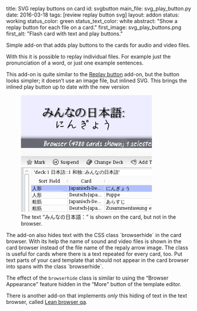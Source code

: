 title: SVG replay buttons on card
id: svgbutton
main_file: svg_play_button.py
date: 2016-03-18
tags: [review replay button svg]
layout: addon
status: working
status_color: green
status_text_color: white
abstract: "Show a replay button for each file on a card."
first_image: svg_play_buttons.png
first_alt: "Flash card with text and play buttons."

Simple add-on that adds play buttons to the cards for audio and video
files.

With this it is possible to replay individual files. For example just
the pronunciation of a word, or just one example sentences.

This add-on is quite similar to the [Replay button](./Play%20button.html) add-on, but the button looks simpler; it doesn’t use an image file, but inlined SVG. This brings the inlined play button up to date with the new version

<span  class="clear" />
<figure>
<img src="images/browserhide.png" alt="Part of the Anki review window.
Text: みんなの日本語： にんぎょう.  Below part of the Anki card
browser. One line highlighted. Text: 人形; Japanisch-De...; にんぎょう">
<figcaption>The text <q lang="ja">みんなの日本語：</q> is shown on the card,
but not in the browser.</figcaption>
</figure>
The add-on also hides text with the CSS class `browserhide` in the
card browser. With its help the name of sound and video files is shown in
the card browser instead of the file name of the repaly arrow
image. The class is useful for cards where there is a text repeated
for every card, too. Put text  parts of your card template that
should not appear in the card browser into spans with the class `browserhide`.

The effect of the `browserhide` class is similar to using the
<q>Browser Appearance</q> feature hidden in the <q>More</q> button of
the template editor.

There is another add-on that implements *only* this hiding of text in
the text browser, called [Lean browser qa](Lean%20browser%20qa.html).
